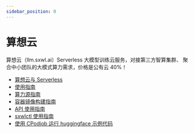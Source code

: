 ```yaml
---
sidebar_position: 0
---
```


# 算想云

算想云（llm.sxwl.ai）Serverless 大模型训练云服务，对接第三方智算集群、
聚合中小团队的大模式算力需求，价格是公有云 40%！

- [算想云与 Serverless](./serverless)
- [使用指南](./cp-user-guide)
- [算力源指南](./cps-user-guide)
- [容器镜像构建指南](./image-build-guide)
- [API 使用指南](./api-user-guide)
- [sxwlctl 使用指南](./sxwlctl-guide.md)
- [使用 CPodjob 运行 huggingface 示例代码](./huggingface.md)
